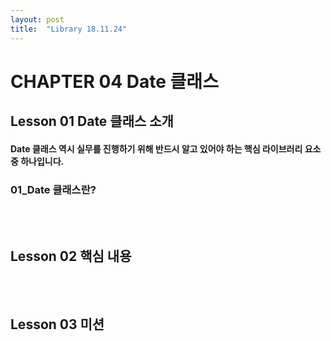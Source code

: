 ```yaml
---
layout: post
title:  "Library 18.11.24"
---
```


CHAPTER 04 Date 클래스
=============

Lesson 01 Date 클래스 소개
-------------

#### Date 클래스 역시 실무를 진행하기 위해 반드시 알고 있어야 하는 핵심 라이브러리 요소 중 하나입니다.

### 01_Date 클래스란?

<br><br>
Lesson 02 핵심 내용
-------------

<br><br>
Lesson 03 미션
-------------
